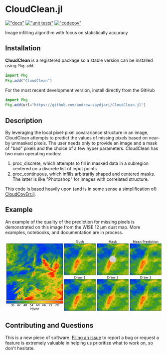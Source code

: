 # CloudClean.jl

[!["docs"][docs-dev-img]][docs-dev-url]
[!["unit tests"][action-img]][action-url]
[!["codecov"][codecov-img]][codecov-url]

Image infilling algorithm with focus on statistically accuracy

## Installation

**CloudClean** is a registered package so a stable version can be installed using `Pkg.add`.

```julia
import Pkg
Pkg.add("CloudClean")
```

For the most recent development version, install directly from the GitHub

```julia
import Pkg
Pkg.add(url="https://github.com/andrew-saydjari/CloudClean.jl")
```

## Description

By leveraging the local pixel-pixel covarariance structure in an image, CloudClean attempts to predict the values of missing pixels based on near-by unmasked pixels. The user needs only to provide an image and a mask of "bad" pixels and the choice of a few hyper parameters. CloudClean has two main operating modes:

1. proc_discrete, which attempts to fill in masked data in a subregion centered on a discrete list of input points
2. proc_continuous, which infills arbitrarily shaped and centered masks. The latter is like "Photoshop" for images with correlated structure.

This code is based heavily upon (and is in some sense a simplification of) [CloudCovErr.jl](https://github.com/andrew-saydjari/CloudCovErr.jl).

## Example

An example of the quality of the prediction for missing pixels is demonstrated on this image from the WISE 12 μm dust map. More examples, notebooks, and documentation are in process.

[!["WISE infill example"][infill-img]][infill-url]

## Contributing and Questions

This is a new piece of software. [Filing an
issue](https://github.com/andrew-saydjari/CloudClean.jl/issues/new) to report a
bug or request a feature is extremely valuable in helping us prioritize what to work on, so don't hesitate.

<!-- URLS -->
[action-img]: https://github.com/andrew-saydjari/CloudClean.jl/workflows/Unit%20test/badge.svg
[action-url]: https://github.com/andrew-saydjari/CloudClean.jl/actions

[docs-dev-img]: https://img.shields.io/badge/docs-dev-blue.svg
[docs-dev-url]: https://andrew-saydjari.github.io/CloudClean.jl/dev/

[codecov-img]: https://codecov.io/github/andrew-saydjari/CloudClean.jl/coverage.svg?branch=main
[codecov-url]: https://codecov.io/github/andrew-saydjari/CloudClean.jl?branch=main

[infill-img]: docs/src/assets/infill_radius_white.gif
[infill-url]: https://faun.rc.fas.harvard.edu/saydjari/CloudCovErr/thr_test.mp4